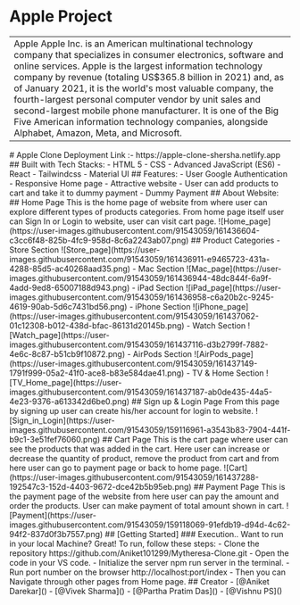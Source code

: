 # Apple Project
<table>
<tr>
<td>
Apple
Apple Inc. is an American multinational technology company that specializes in consumer electronics, software and online services.
Apple is the largest information technology company by revenue (totaling US$365.8 billion in 2021) and, as of January 2021, it is the world's most valuable company, the fourth-largest personal computer vendor by unit sales and second-largest mobile phone manufacturer. It is one of the Big Five American information technology companies, alongside Alphabet, Amazon, Meta, and Microsoft.
</td>
</tr>
</table>
# Apple Clone
Deployment Link :- https://apple-clone-shersha.netlify.app
## Built with Tech Stacks:
- HTML 5
- CSS
- Advanced JavaScript (ES6)
- React
- Tailwindcss
- Material UI
## Features:
- User Google Authentication
- Responsive Home page
- Attractive website
- User can add products to cart and take it to dummy payment
- Dummy Payment
## About Website:
## Home Page
This is the home page of website from where user can explore different types of products categories. From home page itself user can Sign In or Login to website, user can visit cart page.
![Home_page](https://user-images.githubusercontent.com/91543059/161436604-c3cc6f48-825b-4fc9-958d-8c6a2243ab07.png)
## Product Categories
- Store Section
![Store_page](https://user-images.githubusercontent.com/91543059/161436911-e9465723-431a-4288-85d5-ac40268aad35.png)
- Mac Section
![Mac_page](https://user-images.githubusercontent.com/91543059/161436944-48dc844f-6a9f-4add-9ed8-65007188d943.png)
- iPad Section
![iPad_page](https://user-images.githubusercontent.com/91543059/161436958-c6a20b2c-9245-4619-90ab-5d6c7431bd56.png)
- iPhone Section
![iPhone_page](https://user-images.githubusercontent.com/91543059/161437062-01c12308-b012-438d-bfac-86131d20145b.png)
- Watch Section
![Watch_page](https://user-images.githubusercontent.com/91543059/161437116-d3b2799f-7882-4e6c-8c87-b51cb9f10872.png)
- AirPods Section
![AirPods_page](https://user-images.githubusercontent.com/91543059/161437149-1791f999-05a2-41f0-ace8-b83e584dae41.png)
- TV & Home Section
![TV_Home_page](https://user-images.githubusercontent.com/91543059/161437187-ab0de435-44a5-4e23-9376-a613342d6be0.png)
## Sign up & Login Page
From this page by signing up user can create his/her account for login to website.
![Sign_in_Login](https://user-images.githubusercontent.com/91543059/159116961-a3543b83-7904-441f-b9c1-3e51fef76060.png)
## Cart Page
This is the cart page where user can see the products that was added in the cart. Here user can increase or decrease the quantity of product, remove the product from cart and from here user can go to payment page or back to home page.
![Cart](https://user-images.githubusercontent.com/91543059/161437288-192547c3-152d-4403-9672-dce42b5b95eb.png)
## Payment Page
This is the payment page of the website from here user can pay the amount and order the products. User can make payment of total amount shown in cart.
![Payment](https://user-images.githubusercontent.com/91543059/159118069-91efdb19-d94d-4c62-94f2-837d0f3b7557.png)
## [Getting Started]
### Execution..
Want to run in your local Machine? Great!
To run, follow these steps:
- Clone the repository
  https://github.com/Aniket101299/Mytheresa-Clone.git
- Open the code in your VS code.
- Initialize the server npm run server in the terminal.
- Run port number on the browser http://localhost:port/index
- Then you can Navigate through other pages from Home page.
## Creator
- [@Aniket Darekar]()
- [@Vivek Sharma]()
- [@Partha Pratim Das]()
- [@Vishnu PS]()



